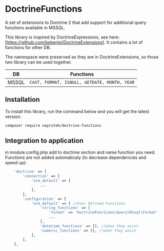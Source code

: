 DoctrineFunctions
==================

A set of extensions to Doctrine 2 that add support for additional query functions available in MSSQL.

This library is inspired by DoctrineExpressions, see here: [https://github.com/beberlei/DoctrineExtensions]. It contains a lot of functions for other DB.

The namespace were preserved as they are in DoctrineExtensions, so those two library can be used together.

| DB | Functions |
|:--:|:---------:|
| MSSQL | `CAST, FORMAT, ISNULL, GETDATE, MONTH, YEAR` |

Installation
------------

To install this library, run the command below and you will get the latest
version:

```sh
composer require naprstek/doctrine-functions
```

Integration to application
--------------------------
in module.config.php add to doctrine section and name function you need. Functions are not added automaticaly (to decrease dependencies and speed up):
```php
    'doctrine' => [
        'connection' => [
            'orm_default' => [
                ...
            ],
        ],
        'configuration' => [
            'orm_default' => [ //User Defined Functions
                'string_functions' => [
                    'format' => 'DoctrineFunctions\Query\Mssql\Format',
                    ...
                ],
                'datetime_functions' => [], //when they exist
                'numeric_functions' => [], //when they exist
            ],
        ],
    ],
```